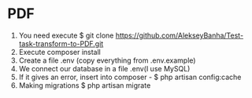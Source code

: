 # PDF
 
1) You need execute $ git clone https://github.com/AlekseyBanha/Test-task-transform-to-PDF.git 
2) Execute composer install
3) Create a file .env (copy everything from .env.example)
4) We connect our database in a file .env(I use MySQL)
5) If it gives an error, insert into composer - $ php artisan config:cache
6) Making migrations $ php artisan migrate
